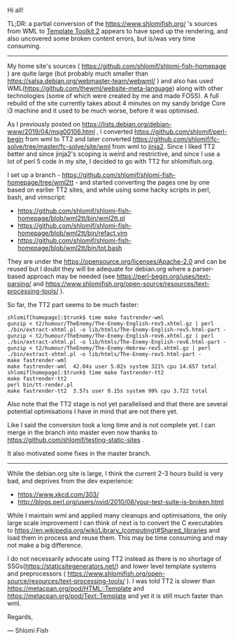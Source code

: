 Hi all!

TL;DR: a partial conversion of the https://www.shlomifish.org/ 's sources from
WML to [Template Toolkit 2](http://template-toolkit.org/) appears to have sped
up the rendering, and also uncovered some broken content errors, but is/was very
time consuming.

---

My home site's sources ( https://github.com/shlomif/shlomi-fish-homepage ) are
quite large (but probably much smaller than https://salsa.debian.org/webmaster-team/webwml/ )
and also has used WML(https://github.com/thewml/website-meta-language) along with
other technologies (some of which were created by me and made FOSS). A full
rebuild of the site currently takes about 4 minutes on my sandy bridge Core i3
machine and it used to be much worse, before it was optimised.

As I previously posted on https://lists.debian.org/debian-www/2019/04/msg00106.html , I converted
https://github.com/shlomif/perl-begin from wml to TT2 and later converted
https://github.com/shlomif/fc-solve/tree/master/fc-solve/site/wml from wml
to [jinja2](https://en.wikipedia.org/wiki/Jinja_%28template_engine%29). Since I
liked TT2 better and since jinja2's scoping is weird and restrictive, and
since I use a lot of perl 5 code in my site, I decided to go with TT2 for shlomifish.org.

I set up a branch - https://github.com/shlomif/shlomi-fish-homepage/tree/wml2tt - and started
converting the pages one by one based on earlier TT2 sites, and while using some hacky scripts
in perl, bash, and vimscript:

* https://github.com/shlomif/shlomi-fish-homepage/blob/wml2tt/bin/wml2tt.pl
* https://github.com/shlomif/shlomi-fish-homepage/blob/wml2tt/bin/refact.vim
* https://github.com/shlomif/shlomi-fish-homepage/blob/wml2tt/bin/tot.bash

They are under the https://opensource.org/licenses/Apache-2.0 and can be reused but I
doubt they will be adequate for debian.org where a parser-based approach
may be needed (see https://perl-begin.org/uses/text-parsing/ and
https://www.shlomifish.org/open-source/resources/text-processing-tools/ ).

So far, the TT2 part seems to be much faster:

```
shlomif[homepage]:$trunk$ time make fastrender-wml
gunzip < t2/humour/TheEnemy/The-Enemy-English-rev5.xhtml.gz | perl ./bin/extract-xhtml.pl -o lib/htmls/The-Enemy-English-rev5.html-part -
gunzip < t2/humour/TheEnemy/The-Enemy-English-rev6.xhtml.gz | perl ./bin/extract-xhtml.pl -o lib/htmls/The-Enemy-English-rev6.html-part -
gunzip < t2/humour/TheEnemy/The-Enemy-Hebrew-rev5.xhtml.gz | perl ./bin/extract-xhtml.pl -o lib/htmls/The-Enemy-rev5.html-part -
make fastrender-wml
make fastrender-wml  42.04s user 5.02s system 321% cpu 14.657 total
shlomif[homepage]:$trunk$ time make fastrender-tt2
make fastrender-tt2
perl bin/tt-render.pl
make fastrender-tt2  3.57s user 0.15s system 99% cpu 3.722 total
```

Also note that the TT2 stage is not yet parallelised and that there are several
potential optimisations I have in mind that are not there yet.

Like I said the conversion took a long time and is not complete yet. I can
merge in the branch into master even now thanks to https://github.com/shlomif/testing-static-sites .

It also motivated some fixes in the master branch.

---

While the debian.org site is large, I think the current 2-3 hours build is very bad, and
deprives from the dev experience:

* https://www.xkcd.com/303/
* http://blogs.perl.org/users/ovid/2010/08/your-test-suite-is-broken.html

While I maintain wml and applied many cleanups and optimisations, the only
large scale improvement I can think of next is to convert the C executables
to https://en.wikipedia.org/wiki/Library_(computing)#Shared_libraries and load
them in process and reuse them. This may be time consuming and may not make
a big difference.

I do not necessarily advocate using TT2 instead as there is no shortage of
SSGs(https://staticsitegenerators.net/) and lower level template systems
and preprocessors ( https://www.shlomifish.org/open-source/resources/text-processing-tools/ ).
I was told TT2 is slower than https://metacpan.org/pod/HTML::Template and
https://metacpan.org/pod/Text::Template and yet it is still much faster than wml.

Regards,

— Shlomi Fish
